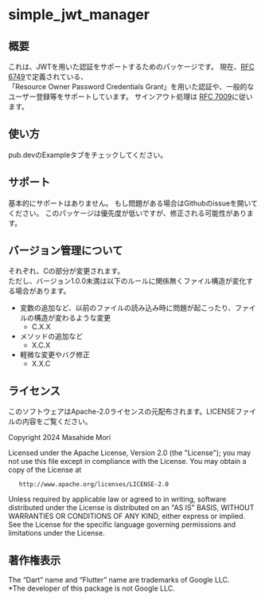 # simple_jwt_manager

## 概要
これは、JWTを用いた認証をサポートするためのパッケージです。
現在、[RFC 6749](https://datatracker.ietf.org/doc/html/rfc6749#section-4.3)で定義されている、  
「Resource Owner Password Credentials Grant」を用いた認証や、一般的なユーザー登録等をサポートしています。
サインアウト処理は [RFC 7009](https://datatracker.ietf.org/doc/html/rfc7009)に従います。

## 使い方
pub.devのExampleタブをチェックしてください。

## サポート
基本的にサポートはありません。
もし問題がある場合はGithubのissueを開いてください。
このパッケージは優先度が低いですが、修正される可能性があります。

## バージョン管理について
それぞれ、Cの部分が変更されます。  
ただし、バージョン1.0.0未満は以下のルールに関係無くファイル構造が変化する場合があります。  
- 変数の追加など、以前のファイルの読み込み時に問題が起こったり、ファイルの構造が変わるような変更
  - C.X.X
- メソッドの追加など
  - X.C.X
- 軽微な変更やバグ修正
  - X.X.C

## ライセンス
このソフトウェアはApache-2.0ライセンスの元配布されます。LICENSEファイルの内容をご覧ください。

Copyright 2024 Masahide Mori

Licensed under the Apache License, Version 2.0 (the "License");
you may not use this file except in compliance with the License.
You may obtain a copy of the License at

       http://www.apache.org/licenses/LICENSE-2.0

Unless required by applicable law or agreed to in writing, software
distributed under the License is distributed on an "AS IS" BASIS,
WITHOUT WARRANTIES OR CONDITIONS OF ANY KIND, either express or implied.
See the License for the specific language governing permissions and
limitations under the License.

## 著作権表示
The “Dart” name and “Flutter” name are trademarks of Google LLC.  
*The developer of this package is not Google LLC.